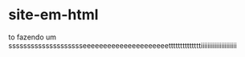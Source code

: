 # site-em-html
to fazendo um sssssssssssssssssssseeeeeeeeeeeeeeeeeeeeettttttttttttttiiiiiiiiiiiiiiiiiiiii
